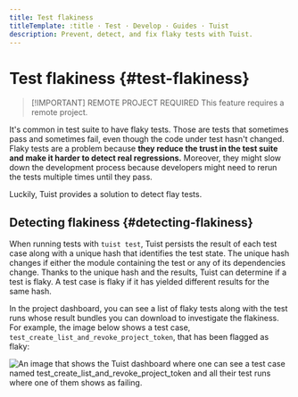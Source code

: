 ```yaml
---
title: Test flakiness
titleTemplate: :title · Test · Develop · Guides · Tuist
description: Prevent, detect, and fix flaky tests with Tuist.
---
```


# Test flakiness {#test-flakiness}

> [!IMPORTANT] REMOTE PROJECT REQUIRED
> This feature requires a <LocalizedLink href="/server/introduction/accounts-and-projects">remote project</LocalizedLink>.

It's common in test suite to have flaky tests. Those are tests that sometimes pass and sometimes fail, even though the code under test hasn't changed. Flaky tests are a problem because **they reduce the trust in the test suite and make it harder to detect real regressions.** Moreover, they might slow down the development process because developers might need to rerun the tests multiple times until they pass.

Luckily, Tuist provides a solution to detect flay tests.

## Detecting flakiness {#detecting-flakiness}

When running tests with <LocalizedLink href="/guides/develop/test">`tuist test`</LocalizedLink>, Tuist persists the result of each test case along with a unique hash that identifies the test state. The unique hash changes if either the module containing the test or any of its dependencies change. Thanks to the unique hash and the results, Tuist can determine if a test is flaky. A test case is flaky if it has yielded different results for the same hash.

In the project dashboard, you can see a list of flaky tests along with the test runs whose result bundles you can download to investigate the flakiness. For example, the image below shows a test case, `test_create_list_and_revoke_project_token`, that has been flagged as flaky:

<img src="/images/guides/develop/test/flaky-test-case.png" alt="An image that shows the Tuist dashboard where one can see a test case named test_create_list_and_revoke_project_token and all their test runs where one of them shows as failing."/>
